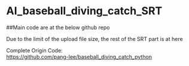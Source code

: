 # AI_baseball_diving_catch_SRT

##Main code are at the below github repo

Due to the limit of the upload file size, the rest of the SRT part is at here  

Complete Origin Code:  
https://github.com/pang-lee/baseball_diving_catch_python
